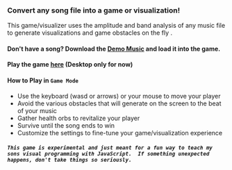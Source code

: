 ### Convert any song file into a game or visualization!

This game/visualizer uses the amplitude and band analysis of any music file to generate visualizations and game obstacles on the fly
.
#### Don't have a song? Download the [Demo Music](./assets/demo.mp3) and load it into the game.

#### Play the game [here](https://metal-messiah.github.io/visualizer-game/) (Desktop only for now)

#### How to Play in `Game Mode`
- Use the keyboard (wasd or arrows) or your mouse to move your player
- Avoid the various obstacles that will generate on the screen to the beat of your music
- Gather health orbs to revitalize your player
- Survive until the song ends to win
- Customize the settings to fine-tune your game/visualization experience

##### `This game is experimental and just meant for a fun way to teach my sons visual programming with JavaScript.  If something unexpected happens, don't take things so seriously.`